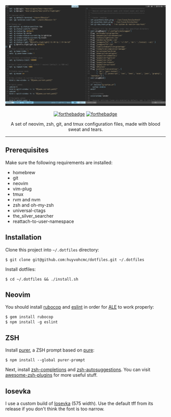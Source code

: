 <div align="center">

<img src="screenshot.png" />

[![forthebadge](https://forthebadge.com/images/badges/built-with-science.svg)](https://forthebadge.com)
[![forthebadge](https://forthebadge.com/images/badges/you-didnt-ask-for-this.svg)](https://forthebadge.com)

<p>A set of neovim, zsh, git, and tmux configuration files, made with blood sweat and tears.</p>

</div>

---

## Prerequisites

Make sure the following requirements are installed:

- homebrew
- git
- neovim
- vim-plug
- tmux
- rvm and nvm
- zsh and oh-my-zsh
- universal-ctags
- the_silver_searcher
- reattach-to-user-namespace

## Installation

Clone this project into `~/.dotfiles` directory:

```
$ git clone git@github.com:huyvohcmc/dotfiles.git ~/.dotfiles
```

Install dotfiles:

```
$ cd ~/.dotfiles && ./install.sh
```

## Neovim

You should install [rubocop](https://github.com/bbatsov/rubocop) and [eslint](https://github.com/eslint/eslint) in order for [ALE](https://github.com/w0rp/ale) to work properly:

```
$ gem install rubocop
$ npm install -g eslint
```

## ZSH

Install [purer](https://github.com/DFurnes/purer), a ZSH prompt based on [pure](https://github.com/sindresorhus/pure):

```
$ npm install --global purer-prompt
```

Next, install [zsh-completions](https://github.com/zsh-users/zsh-completions) and [zsh-autosuggestions](https://github.com/zsh-users/zsh-autosuggestions). You can visit [awesome-zsh-plugins](https://github.com/unixorn/awesome-zsh-plugins) for more useful stuff.

## Iosevka

I use a custom build of [Iosevka](https://github.com/be5invis/Iosevka) (575 width). Use the default tff from its release if you don't think the font is too narrow.
